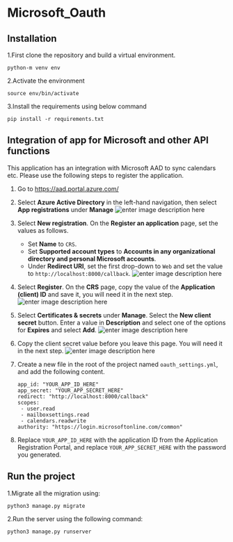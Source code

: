 # Microsoft_Oauth

## Installation
1.First clone the repository and build a virtual environment. 

  `python-m venv env`
 
 2.Activate the environment
 
 `source env/bin/activate`
 
 3.Install the requirements using below command
 
 `pip install -r requirements.txt`
## Integration of app for Microsoft and other API functions

This application has an integration with Microsoft AAD to sync calendars etc. Please use the following steps to register the application.

 1. Go to https://aad.portal.azure.com/
 2. Select **Azure Active Directory** in the left-hand navigation, then select **App registrations** under **Manage**
 ![enter image description here](https://docs.microsoft.com/en-us/graph/tutorials/python/tutorial/images/aad-portal-app-registrations.png)
 4. Select **New registration**. On the **Register an application** page, set the values as follows.
	 - Set  **Name**  to  `CRS`.
	 - Set  **Supported account types**  to  **Accounts in any organizational directory and personal Microsoft accounts**.
	 - Under  **Redirect URI**, set the first drop-down to  `Web`  and set the value to  `http://localhost:8000/callback`.
	![enter image description here](https://docs.microsoft.com/en-us/graph/tutorials/python/tutorial/images/aad-register-an-app.png)
4. Select **Register**. On the **CRS** page, copy the value of the **Application (client) ID** and save it, you will need it in the next step.
![enter image description here](https://docs.microsoft.com/en-us/graph/tutorials/python/tutorial/images/aad-application-id.png)
5. Select **Certificates & secrets** under **Manage**. Select the **New client secret** button. Enter a value in **Description** and select one of the options for **Expires** and select **Add**.
![enter image description here](https://docs.microsoft.com/en-us/graph/tutorials/python/tutorial/images/aad-new-client-secret.png)
7. Copy the client secret value before you leave this page. You will need it in the next step.
	![enter image description here](https://docs.microsoft.com/en-us/graph/tutorials/python/tutorial/images/aad-copy-client-secret.png)
8.  Create a new file in the root of the project named  `oauth_settings.yml`, and add the following content.
     ```
    app_id: "YOUR_APP_ID_HERE"
    app_secret: "YOUR_APP_SECRET_HERE"
    redirect: "http://localhost:8000/callback"
    scopes:
      - user.read
      - mailboxsettings.read
      - calendars.readwrite
    authority: "https://login.microsoftonline.com/common"
    
    ```
    
9.  Replace  `YOUR_APP_ID_HERE`  with the application ID from the Application Registration Portal, and replace  `YOUR_APP_SECRET_HERE`  with the password you generated.


## Run the project
1.Migrate all the migration using:

`python3 manage.py migrate`

2.Run the server using the following command:

`python3 manage.py runserver`

